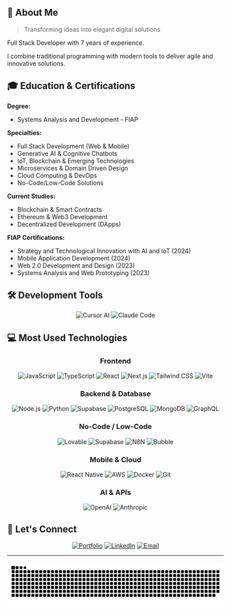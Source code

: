 ## 🚀 About Me

> Transforming ideas into elegant digital solutions

Full Stack Developer with 7 years of experience. 

I combine traditional programming with modern tools to deliver agile and innovative solutions.

## 🎓 Education & Certifications

**Degree:**
- Systems Analysis and Development - FIAP

**Specialties:**
- Full Stack Development (Web & Mobile)
- Generative AI & Cognitive Chatbots  
- IoT, Blockchain & Emerging Technologies
- Microservices & Domain Driven Design
- Cloud Computing & DevOps
- No-Code/Low-Code Solutions

**Current Studies:**
- Blockchain & Smart Contracts
- Ethereum & Web3 Development
- Decentralized Development (DApps)

**FIAP Certifications:**
- Strategy and Technological Innovation with AI and IoT (2024)
- Mobile Application Development (2024)
- Web 2.0 Development and Design (2023)
- Systems Analysis and Web Prototyping (2023)

## 🛠️ Development Tools

<div align="center">

![Cursor AI](https://img.shields.io/badge/Cursor_AI-000000?style=for-the-badge&logo=cursor&logoColor=white)
![Claude Code](https://img.shields.io/badge/Claude_Code-191724?style=for-the-badge&logo=anthropic&logoColor=white)

</div>

## 💻 Most Used Technologies

<div align="center">

### Frontend
![JavaScript](https://img.shields.io/badge/JavaScript-F7DF1E?style=for-the-badge&logo=javascript&logoColor=black)
![TypeScript](https://img.shields.io/badge/TypeScript-007ACC?style=for-the-badge&logo=typescript&logoColor=white)
![React](https://img.shields.io/badge/React-20232A?style=for-the-badge&logo=react&logoColor=61DAFB)
![Next.js](https://img.shields.io/badge/Next.js-000000?style=for-the-badge&logo=next.js&logoColor=white)
![Tailwind CSS](https://img.shields.io/badge/Tailwind_CSS-38B2AC?style=for-the-badge&logo=tailwind-css&logoColor=white)
![Vite](https://img.shields.io/badge/Vite-646CFF?style=for-the-badge&logo=vite&logoColor=white)

### Backend & Database
![Node.js](https://img.shields.io/badge/Node.js-43853D?style=for-the-badge&logo=node.js&logoColor=white)
![Python](https://img.shields.io/badge/Python-3776AB?style=for-the-badge&logo=python&logoColor=white)
![Supabase](https://img.shields.io/badge/Supabase-3ECF8E?style=for-the-badge&logo=supabase&logoColor=white)
![PostgreSQL](https://img.shields.io/badge/PostgreSQL-316192?style=for-the-badge&logo=postgresql&logoColor=white)
![MongoDB](https://img.shields.io/badge/MongoDB-4EA94B?style=for-the-badge&logo=mongodb&logoColor=white)
![GraphQL](https://img.shields.io/badge/GraphQL-E10098?style=for-the-badge&logo=graphql&logoColor=white)

### No-Code / Low-Code
![Lovable](https://img.shields.io/badge/Lovable-FF6B6B?style=for-the-badge&logo=heart&logoColor=white)
![Supabase](https://img.shields.io/badge/Supabase-3ECF8E?style=for-the-badge&logo=supabase&logoColor=white)
![N8N](https://img.shields.io/badge/N8N-EA4B71?style=for-the-badge&logo=n8n&logoColor=white)
![Bubble](https://img.shields.io/badge/Bubble-1565C0?style=for-the-badge&logo=bubble&logoColor=white)

### Mobile & Cloud
![React Native](https://img.shields.io/badge/React_Native-20232A?style=for-the-badge&logo=react&logoColor=61DAFB)
![AWS](https://img.shields.io/badge/AWS-232F3E?style=for-the-badge&logo=amazon-aws&logoColor=white)
![Docker](https://img.shields.io/badge/Docker-2496ED?style=for-the-badge&logo=docker&logoColor=white)
![Git](https://img.shields.io/badge/Git-F05032?style=for-the-badge&logo=git&logoColor=white)

### AI & APIs
![OpenAI](https://img.shields.io/badge/OpenAI-412991?style=for-the-badge&logo=openai&logoColor=white)
![Anthropic](https://img.shields.io/badge/Anthropic-191724?style=for-the-badge&logo=anthropic&logoColor=white)

</div>

## 🤝 Let's Connect

<div align="center">
  
  [![Portfolio](https://img.shields.io/badge/Portfolio-000000?style=for-the-badge&logo=portfolio&logoColor=white)](https://seu-portfolio.com)
  [![LinkedIn](https://img.shields.io/badge/LinkedIn-0077B5?style=for-the-badge&logo=linkedin&logoColor=white)](https://linkedin.com/in/seu-linkedin)
  [![Email](https://img.shields.io/badge/Email-000000?style=for-the-badge&logo=gmail&logoColor=white)](mailto:gsoaresf@icloud.com)
  
</div>

---

<div align="center">
  <img src="https://raw.githubusercontent.com/platane/snk/output/github-contribution-grid-snake-dark.svg" alt="Snake animation" />
</div>
